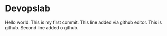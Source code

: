 # Devopslab
Hello world.
This is my first commit.
This line added via github editor.
This is github.
Second line added o github.
